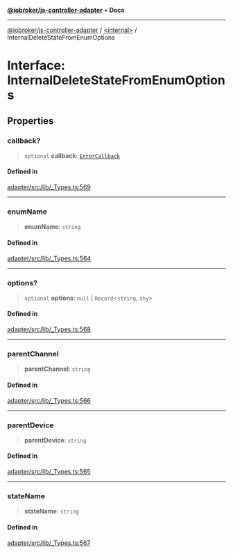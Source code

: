 [**@iobroker/js-controller-adapter**](../../README.md) • **Docs**

***

[@iobroker/js-controller-adapter](../../globals.md) / [\<internal\>](../README.md) / InternalDeleteStateFromEnumOptions

# Interface: InternalDeleteStateFromEnumOptions

## Properties

### callback?

> `optional` **callback**: [`ErrorCallback`](../type-aliases/ErrorCallback.md)

#### Defined in

[adapter/src/lib/\_Types.ts:569](https://github.com/ioBroker/ioBroker.js-controller/blob/dae94f706cc75e41fc7f1fe6bb283f8c8f9ede06/packages/adapter/src/lib/_Types.ts#L569)

***

### enumName

> **enumName**: `string`

#### Defined in

[adapter/src/lib/\_Types.ts:564](https://github.com/ioBroker/ioBroker.js-controller/blob/dae94f706cc75e41fc7f1fe6bb283f8c8f9ede06/packages/adapter/src/lib/_Types.ts#L564)

***

### options?

> `optional` **options**: `null` \| `Record`\<`string`, `any`\>

#### Defined in

[adapter/src/lib/\_Types.ts:568](https://github.com/ioBroker/ioBroker.js-controller/blob/dae94f706cc75e41fc7f1fe6bb283f8c8f9ede06/packages/adapter/src/lib/_Types.ts#L568)

***

### parentChannel

> **parentChannel**: `string`

#### Defined in

[adapter/src/lib/\_Types.ts:566](https://github.com/ioBroker/ioBroker.js-controller/blob/dae94f706cc75e41fc7f1fe6bb283f8c8f9ede06/packages/adapter/src/lib/_Types.ts#L566)

***

### parentDevice

> **parentDevice**: `string`

#### Defined in

[adapter/src/lib/\_Types.ts:565](https://github.com/ioBroker/ioBroker.js-controller/blob/dae94f706cc75e41fc7f1fe6bb283f8c8f9ede06/packages/adapter/src/lib/_Types.ts#L565)

***

### stateName

> **stateName**: `string`

#### Defined in

[adapter/src/lib/\_Types.ts:567](https://github.com/ioBroker/ioBroker.js-controller/blob/dae94f706cc75e41fc7f1fe6bb283f8c8f9ede06/packages/adapter/src/lib/_Types.ts#L567)
